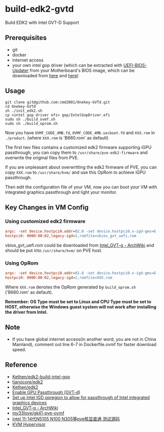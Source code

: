 # build-edk2-gvtd
Build EDK2 with Intel GVT-D Support

## Prerequisites
- git
- docker
- internet access
- your own intel gop driver (which can be extracted with [UEFI-BIOS-Updater](https://winraid.level1techs.com/t/tool-guide-news-uefi-bios-updater-ubu/30357) from your Motherboard's BIOS image, which can be downloaded from [here](https://mega.nz/folder/lLg2GLrA#SnZZd0WjHkULFHg7FESm8g) and [here](https://1drv.ms/u/s!AjMjdZ6bIhRQhIpKHjgH7RBQcwtb2A?e=HyM9oP))

## Usage
```shell
git clone git@github.com:cmd2001/Onekey-GVTd.git
cd Onekey-GVTd
sh ./init_edk2.sh
cp <intel gop driver efi> gop/IntelGopDriver.efi
sudo sh ./build_ovmf.sh
sudo sh ./build_oprom.sh
```

Now you have `OVMF_CODE_4MB.fd`, `OVMF_CODE_4MB.secboot.fd` and `XXX.rom` in `./product`. (where `XXX.rom` is 'B660.rom' as default)

The first two files contains a customized edk2 firmware supporting iGPU passthrough, you can copy them to `/usr/share/pve-edk2-firmware` and overwrite the original files from PVE.

If you are unpleasant about overwritting the edk2 firmware of PVE, you can copy `XXX.rom` to `/usr/share/kvm/` and use this OpRom to achieve iGPU passthrough.

Then edit the configuration file of your VM, now you can boot your VM with integrated graphics passthrough and light your monitor.


## Key Changes in VM Config

### Using customized edk2 firmware
```ini
args: -set device.hostpci0.addr=02.0 -set device.hostpci0.x-igd-gms=6 -set device.hostpci0.x-igd-opregion=on
hostpci0: 0000:00:02,legacy-igd=1,romfile=vbios_gvt_uefi.rom
```

vbios_gvt_uefi.rom could be downloaded from [Intel_GVT-g - ArchWiki](https://wiki.archlinux.org/title/Intel_GVT-g) and should be put into `/usr/share/kvm/` on PVE host.

### Using OpRom
```ini
args: -set device.hostpci0.addr=02.0 -set device.hostpci0.x-igd-gms=6 -set device.hostpci0.x-igd-opregion=on
hostpci0: 0000:00:02,legacy-igd=1,romfile=XXX.rom
```

Where `XXX.rom` denotes the OpRom generated by `build_oprom.sh` ('B660.rom' as default).

**Remember: OS Type must be set to Linux and CPU Type must be set to HOST, otherwise the Windows guest system will not work after installing the driver from Intel.**

## Note
- If you have global internet access(in another word, you are not in China Mainland), comment out line 6-7 in Dockerfile.ovmf for faster download speed.

## Reference

- [Kethen/edk2-build-intel-gop](https://github.com/Kethen/edk2-build-intel-gop)
- [tianocore/edk2](https://github.com/tianocore/edk2)
- [Kethen/edk2](https://github.com/Kethen/edk2)
- [Enable GPU Passthrough (GVT-d)](https://projectacrn.github.io/latest/tutorials/gpu-passthru.html)
- [Set up Intel IGD opregion to allow for passthrough of Intel integrated graphics devices](https://bugzilla.tianocore.org/show_bug.cgi?id=935)
- [Intel_GVT-g - ArchWiki](https://wiki.archlinux.org/title/Intel_GVT-g)
- [my33love/gk41-pve-ovmf](https://github.com/my33love/gk41-pve-ovmf)
- [intel 11-14代N5105 N100 N305等pve核显直通 测试源码](https://www.bilibili.com/read/cv25876083)
- [KVM Hypervisor](https://eci.intel.com/docs/3.1/components/kvm-hypervisor.html?highlight=igd)